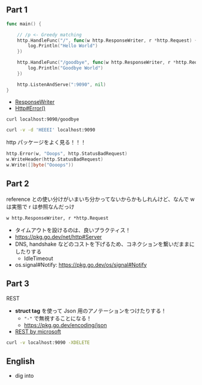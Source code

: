 ## Part 1

```go
func main() {

    // /p <- Greedy matching
	http.HandleFunc("/", func(w http.ResponseWriter, r *http.Request) {
		log.Println("Hello World")
	})

	http.HandleFunc("/goodbye", func(w http.ResponseWriter, r *http.Request) {
		log.Println("Goodbye World")
	})

	http.ListenAndServe(":9090", nil)
}
```

- [ResponseWriter](https://pkg.go.dev/net/http#ResponseWriter)
- [Http#Error()](https://pkg.go.dev/net/http#Error)

```sh
curl localhost:9090/goodbye

curl -v -d 'HEEEI' localhost:9090
```

http パッケージをよく見る！！！

```go
http.Error(w, "Ooops", http.StatusBadRequest)
w.WriteHeader(http.StatusBadRequest)
w.Write([]byte("Oooops"))
```

## Part 2

reference との使い分けがいまいち分かってないからかもしれんけど、なんで w は実態で r は参照なんだっけ

```
w http.ResponseWriter, r *http.Request
```

- タイムアウトを設けるのは、良いプラクティス！
- https://pkg.go.dev/net/http#Server
- DNS, handshake などのコストを下げるため、コネクションを繋いだままにしたりする
  - IdleTimeout
- os.signal#Notify: https://pkg.go.dev/os/signal#Notify

## Part 3

REST

- **struct tag** を使って Json 用のアノテーションをつけたりする！
  - `"-"` で無視することになる！
  - https://pkg.go.dev/encoding/json
- [REST by microsoft](https://learn.microsoft.com/en-us/azure/architecture/best-practices/api-design)

```sh
curl -v localhost:9090 -XDELETE
```

## English

- dig into

